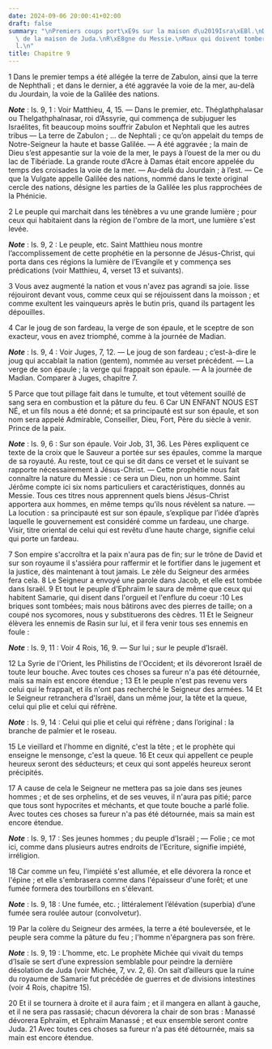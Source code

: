 ```yaml
---
date: 2024-09-06 20:00:41+02:00
draft: false
summary: "\nPremiers coups port\xE9s sur la maison d\u2019Isra\xEBl.\nD\xE9livrance\
  \ de la maison de Juda.\nR\xE8gne du Messie.\nMaux qui doivent tomber sur Isra\xEB\
  l.\n"
title: Chapitre 9
---
```





1 Dans le premier temps a été allégée la terre de Zabulon, ainsi que la terre de Nephthali ; et dans le dernier, a été aggravée la voie de la mer, au-delà du Jourdain, la voie de la Galilée des nations.

***Note*** :  Is. 9, 1 : Voir Matthieu, 4, 15. ― Dans le premier, etc. Théglathphalasar ou Thelgathphalnasar, roi d’Assyrie, qui commença de subjuguer les Israélites, fit beaucoup moins souffrir Zabulon et Nephtali que les autres tribus ― La terre de Zabulon ; … de Nephtali ; ce qu’on appelait du temps de Notre-Seigneur la haute et basse Galilée. ― A été aggravée ; la main de Dieu s’est appesantie sur la voie de la mer, le pays à l’ouest de la mer ou du lac de Tibériade. La grande route d’Acre à Damas était encore appelée du temps des croisades la voie de la mer. ― Au-delà du Jourdain ; à l’est. ― Ce que la Vulgate appelle Galilée des nations, nommé dans le texte original cercle des nations, désigne les parties de la Galilée les plus rapprochées de la Phénicie.


2 Le peuple qui marchait dans les ténèbres a vu une grande lumière ; pour ceux qui habitaient dans la région de l'ombre de la mort, une lumière s'est levée.

***Note*** :  Is. 9, 2 : Le peuple, etc. Saint Matthieu nous montre l’accomplissement de cette prophétie en la personne de Jésus-Christ, qui porta dans ces régions la lumière de l’Evangile et y commença ses prédications (voir Matthieu, 4, verset 13 et suivants).


3 Vous avez augmenté la nation et vous n'avez pas agrandi sa joie. lisse réjouiront devant vous, comme ceux qui se réjouissent dans la moisson ; et comme exultent les vainqueurs après le butin pris, quand ils partagent les dépouilles.


4 Car le joug de son fardeau, la verge de son épaule, et le sceptre de son exacteur, vous en avez triomphé, comme à la journée de Madian.

***Note*** :  Is. 9, 4 : Voir Juges, 7, 12. ― Le joug de son fardeau ; c’est-à-dire le joug qui accablait la nation (gentem), nommée au verset précédent. ― La verge de son épaule ; la verge qui frappait son épaule. ― A la journée de Madian. Comparer à Juges, chapitre 7.


5 Parce que tout pillage fait dans le tumulte, et tout vêtement souillé de sang sera en combustion et la pâture du feu. 6 Car UN ENFANT NOUS EST NÉ, et un fils nous a été donné; et sa principauté est sur son épaule, et son nom sera appelé Admirable, Conseiller, Dieu, Fort, Père du siècle à venir. Prince de la paix.

***Note*** :  Is. 9, 6 : Sur son épaule. Voir Job, 31, 36. Les Pères expliquent ce texte de la croix que le Sauveur a portée sur ses épaules, comme la marque de sa royauté. Au reste, tout ce qui se dit dans ce verset et le suivant se rapporte nécessairement à Jésus-Christ. ― Cette prophétie nous fait connaître la nature du Messie : ce sera un Dieu, non un homme. Saint Jérôme compte ici six noms particuliers et caractéristiques, donnés au Messie. Tous ces titres nous apprennent quels biens Jésus-Christ apportera aux hommes, en même temps qu’ils nous révèlent sa nature. ― La locution : sa principauté est sur son épaule, s’explique par l’idée d’après laquelle le gouvernement est considéré comme un fardeau, une charge. Visir, titre oriental de celui qui est revêtu d’une haute charge, signifie celui qui porte un fardeau.


7 Son empire s'accroîtra et la paix n'aura pas de fin; sur le trône de David et sur son royaume il s'assiéra pour raffermir et le fortifier dans le jugement et la justice, dès maintenant à tout jamais. Le zèle du Seigneur des armées fera cela. 8 Le Seigneur a envoyé une parole dans Jacob, et elle est tombée dans Israël. 9 Et tout le peuple d'Ephraïm le saura de même que ceux qui habitent Samarie, qui disent dans l'orgueil et l'enflure du coeur :10 Les briques sont tombées; mais nous bâtirons avec des pierres de taille; on a coupé nos sycomores, nous y substituerons des cèdres. 11 Et le Seigneur élèvera les ennemis de Rasin sur lui, et il fera venir tous ses ennemis en foule :

***Note*** :  Is. 9, 11 : Voir 4 Rois, 16, 9. ― Sur lui ; sur le peuple d’Israël.


12 La Syrie de l'Orient, les Philistins de l'Occident; et ils dévoreront Israël de toute leur bouche. Avec toutes ces choses sa fureur n'a pas été détournée, mais sa main est encore étendue ; 13 Et le peuple n'est pas revenu vers celui qui le frappait, et ils n'ont pas recherché le Seigneur des armées. 14 Et le Seigneur retranchera d'Israël, dans un même jour, la tête et la queue, celui qui plie et celui qui réfrène.

***Note*** :  Is. 9, 14 : Celui qui plie et celui qui réfrène ; dans l’original : la branche de palmier et le roseau.

15 Le vieillard et l'homme en dignité, c'est la tête ; et le prophète qui enseigne le mensonge, c'est la queue. 16 Et ceux qui appellent ce peuple heureux seront des séducteurs; et ceux qui sont appelés heureux seront précipités.


17 A cause de cela le Seigneur ne mettera pas sa joie dans ses jeunes hommes ; et de ses orphelins, et de ses veuves, il n'aura pas pitié; parce que tous sont hypocrites et méchants, et que toute bouche a parlé folie. Avec toutes ces choses sa fureur n'a pas été détournée, mais sa main est encore étendue.

***Note*** :  Is. 9, 17 : Ses jeunes hommes ; du peuple d’Israël ; ― Folie ; ce mot ici, comme dans plusieurs autres endroits de l’Ecriture, signifie impiété, irréligion.

18 Car comme un feu, l'impiété s'est allumée, et elle dévorera la ronce et l'épine ; et elle s'embrasera comme dans l'épaisseur d'une forêt; et une fumée formera des tourbillons en s'élevant.

***Note*** :  Is. 9, 18 : Une fumée, etc. ; littéralement l’élévation (superbia) d’une fumée sera roulée autour (convolvetur).

19 Par la colère du Seigneur des armées, la terre a été bouleversée, et le peuple sera comme la pâture du feu ; l'homme n'épargnera pas son frère.

***Note*** :  Is. 9, 19 : L’homme, etc. Le prophète Michée qui vivait du temps d’Isaïe se sert d’une expression semblable pour peindre la dernière désolation de Juda (voir Michée, 7, vv. 2, 6). On sait d’ailleurs que la ruine du royaume de Samarie fut précédée de guerres et de divisions intestines (voir 4 Rois, chapitre 15).

20 Et il se tournera à droite et il aura faim ; et il mangera en allant à gauche, et il ne sera pas rassasié; chacun dévorera la chair de son bras : Manassé dévorera Ephraïm, et Ephraïm Manassé ; et eux ensemble seront contre Juda. 21 Avec toutes ces choses sa fureur n'a pas été détournée, mais sa main est encore étendue.

